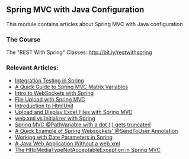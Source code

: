 ## Spring MVC with Java Configuration

This module contains articles about Spring MVC with Java configuration

### The Course

The "REST With Spring" Classes: http://bit.ly/restwithspring

### Relevant Articles: 
- [Integration Testing in Spring](https://www.baeldung.com/integration-testing-in-spring)
- [A Quick Guide to Spring MVC Matrix Variables](https://www.baeldung.com/spring-mvc-matrix-variables)
- [Intro to WebSockets with Spring](https://www.baeldung.com/websockets-spring)
- [File Upload with Spring MVC](https://www.baeldung.com/spring-file-upload)
- [Introduction to HtmlUnit](https://www.baeldung.com/htmlunit)
- [Upload and Display Excel Files with Spring MVC](https://www.baeldung.com/spring-mvc-excel-files)
- [web.xml vs Initializer with Spring](https://www.baeldung.com/spring-xml-vs-java-config)
- [Spring MVC @PathVariable with a dot (.) gets truncated](https://www.baeldung.com/spring-mvc-pathvariable-dot)
- [A Quick Example of Spring Websockets’ @SendToUser Annotation](https://www.baeldung.com/spring-websockets-sendtouser)
- [Working with Date Parameters in Spring](https://www.baeldung.com/spring-date-parameters)
- [A Java Web Application Without a web.xml](https://www.baeldung.com/java-web-app-without-web-xml)
- [The HttpMediaTypeNotAcceptableException in Spring MVC](https://www.baeldung.com/spring-httpmediatypenotacceptable)
